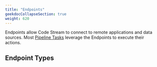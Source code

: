 ```yaml
---
title: "Endpoints"
geekdocCollapseSection: true
weight: 620
---
```


Endpoints allow Code Stream to connect to remote applications and data sources. Most [Pipeline Tasks](/pipelines/tasks) leverage the Endpoints to execute their actions.

## Endpoint Types
<!-- toc-tree -->
